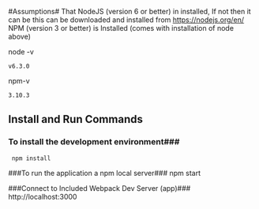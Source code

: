 #Assumptions#
That NodeJS (version 6 or better) in installed, If not then it can be this can be downloaded and installed from https://nodejs.org/en/
NPM (version 3 or better) is Installed (comes with installation of node above)

node -v
```
v6.3.0
```
npm-v
```
3.10.3
```

## Install and Run Commands ##

### To install the development environment###
     npm install

###To run the application a npm local server###
     npm start

###Connect to Included Webpack Dev Server (app)###
     http://localhost:3000


